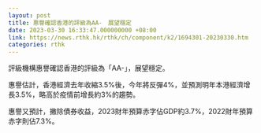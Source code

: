 ```yaml
---
layout: post
title: 惠譽確認香港的評級為AA-　展望穩定
date: 2023-03-30 16:33:47.000000000 +08:00
link: https://news.rthk.hk/rthk/ch/component/k2/1694301-20230330.htm
categories: rthk
---
```


評級機構惠譽確認香港的評級為「AA-」，展望穩定。

惠譽估計，香港經濟去年收縮3.5%後，今年將反彈4%，並預測明年本港經濟增長3.5%，略高於疫情前增長約3%的趨勢。

惠譽又預計，撇除債券收益，2023財年預算赤字佔GDP約3.7%，2022財年預算赤字則佔7.3%。
